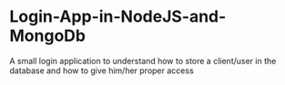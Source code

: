 # Login-App-in-NodeJS-and-MongoDb
A small login application to understand how to store a client/user in the database and how to give him/her proper access
